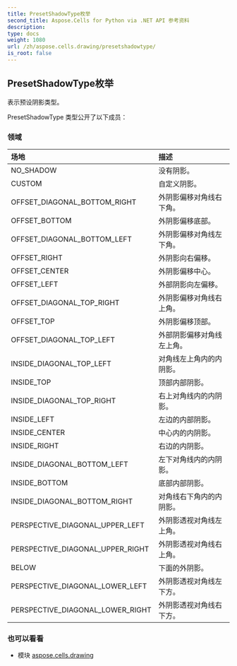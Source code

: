 ```yaml
---
title: PresetShadowType枚举
second_title: Aspose.Cells for Python via .NET API 参考资料
description:
type: docs
weight: 1080
url: /zh/aspose.cells.drawing/presetshadowtype/
is_root: false
---
```

## PresetShadowType枚举
表示预设阴影类型。



PresetShadowType 类型公开了以下成员：

### 领域
|场地|描述|
| :- | :- |
| NO_SHADOW |没有阴影。|
| CUSTOM |自定义阴影。|
| OFFSET_DIAGONAL_BOTTOM_RIGHT |外阴影偏移对角线右下角。|
| OFFSET_BOTTOM |外阴影偏移底部。|
| OFFSET_DIAGONAL_BOTTOM_LEFT |外阴影偏移对角线左下角。|
| OFFSET_RIGHT |外阴影向右偏移。|
| OFFSET_CENTER |外阴影偏移中心。|
| OFFSET_LEFT |外部阴影向左偏移。|
| OFFSET_DIAGONAL_TOP_RIGHT |外阴影偏移对角线右上角。|
| OFFSET_TOP |外阴影偏移顶部。|
| OFFSET_DIAGONAL_TOP_LEFT |外部阴影偏移对角线左上角。|
| INSIDE_DIAGONAL_TOP_LEFT |对角线左上角内的内阴影。|
| INSIDE_TOP |顶部内部阴影。|
| INSIDE_DIAGONAL_TOP_RIGHT |右上对角线内的内阴影。|
| INSIDE_LEFT |左边的内部阴影。|
| INSIDE_CENTER |中心内的内阴影。|
| INSIDE_RIGHT |右边的内阴影。|
| INSIDE_DIAGONAL_BOTTOM_LEFT |左下对角线内的内阴影。|
| INSIDE_BOTTOM |底部内部阴影。|
| INSIDE_DIAGONAL_BOTTOM_RIGHT |对角线右下角内的内阴影。|
| PERSPECTIVE_DIAGONAL_UPPER_LEFT |外阴影透视对角线左上角。|
| PERSPECTIVE_DIAGONAL_UPPER_RIGHT |外阴影透视对角线右上角。|
| BELOW |下面的外阴影。|
| PERSPECTIVE_DIAGONAL_LOWER_LEFT |外阴影透视对角线左下方。|
| PERSPECTIVE_DIAGONAL_LOWER_RIGHT |外阴影透视对角线右下方。|



### 也可以看看
* 模块 [aspose.cells.drawing](..)
